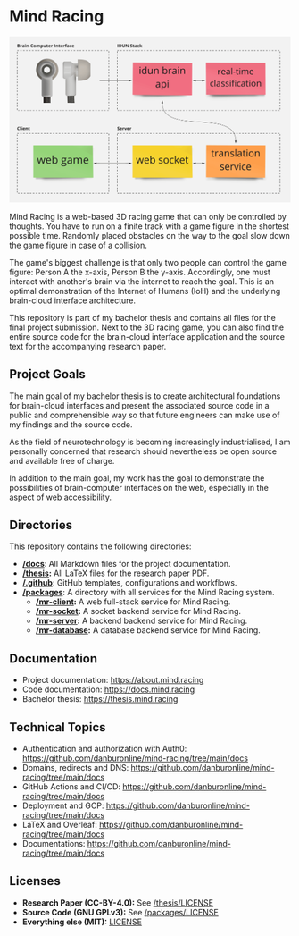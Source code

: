 # Mind Racing

<!-- TODO Replace with a screenshot of the game as soon as I have something -->

![Rough architecture of Mind Racing and the corresponding IDUN Technologies software stack.](/docs/img/rough-architecture.png)

Mind Racing is a web-based 3D racing game that can only be controlled by thoughts. You have to run on a finite track with a game figure in the shortest possible time. Randomly placed obstacles on the way to the goal slow down the game figure in case of a collision.

The game's biggest challenge is that only two people can control the game figure: Person A the x-axis, Person B the y-axis. Accordingly, one must interact with another's brain via the internet to reach the goal. This is an optimal demonstration of the Internet of Humans (IoH) and the underlying brain-cloud interface architecture.

This repository is part of my bachelor thesis and contains all files for the final project submission. Next to the 3D racing game, you can also find the entire source code for the brain-cloud interface application and the source text for the accompanying research paper.

## Project Goals

The main goal of my bachelor thesis is to create architectural foundations for brain-cloud interfaces and present the associated source code in a public and comprehensible way so that future engineers can make use of my findings and the source code.

As the field of neurotechnology is becoming increasingly industrialised, I am personally concerned that research should nevertheless be open source and available free of charge.

In addition to the main goal, my work has the goal to demonstrate the possibilities of brain-computer interfaces on the web, especially in the aspect of web accessibility.

## Directories

This repository contains the following directories:

- **[/docs](/docs)**: All Markdown files for the project documentation.
- **[/thesis](/thesis):** All LaTeX files for the research paper PDF.
- **[/.github](/.github)**: GitHub templates, configurations and workflows.
- **[/packages](/packages)**: A directory with all services for the Mind Racing system.
  - **[/mr-client](/packages/mr-client):** A web full-stack service for Mind Racing.
  - **[/mr-socket](/packages/mr-socket):** A socket backend service for Mind Racing.
  - **[/mr-server](/packages/mr-server):** A backend backend service for Mind Racing.
  - **[/mr-database](/packages/mr-database):** A database backend service for Mind Racing.

## Documentation

- Project documentation: <https://about.mind.racing>
- Code documentation: <https://docs.mind.racing>
- Bachelor thesis: <https://thesis.mind.racing>

## Technical Topics

<!-- TODO Replace with final URLs as soon as I've created them -->

- Authentication and authorization with Auth0: <https://github.com/danburonline/mind-racing/tree/main/docs>
- Domains, redirects and DNS: <https://github.com/danburonline/mind-racing/tree/main/docs>
- GitHub Actions and CI/CD: <https://github.com/danburonline/mind-racing/tree/main/docs>
- Deployment and GCP: <https://github.com/danburonline/mind-racing/tree/main/docs>
- LaTeX and Overleaf: <https://github.com/danburonline/mind-racing/tree/main/docs>
- Documentations: <https://github.com/danburonline/mind-racing/tree/main/docs>

## Licenses

- **Research Paper (CC-BY-4.0):** See [/thesis/LICENSE](/thesis/LICENSE)
- **Source Code (GNU GPLv3):** See [/packages/LICENSE](/packages/LICENSE)
- **Everything else (MIT):** [LICENSE](LICENSE)
